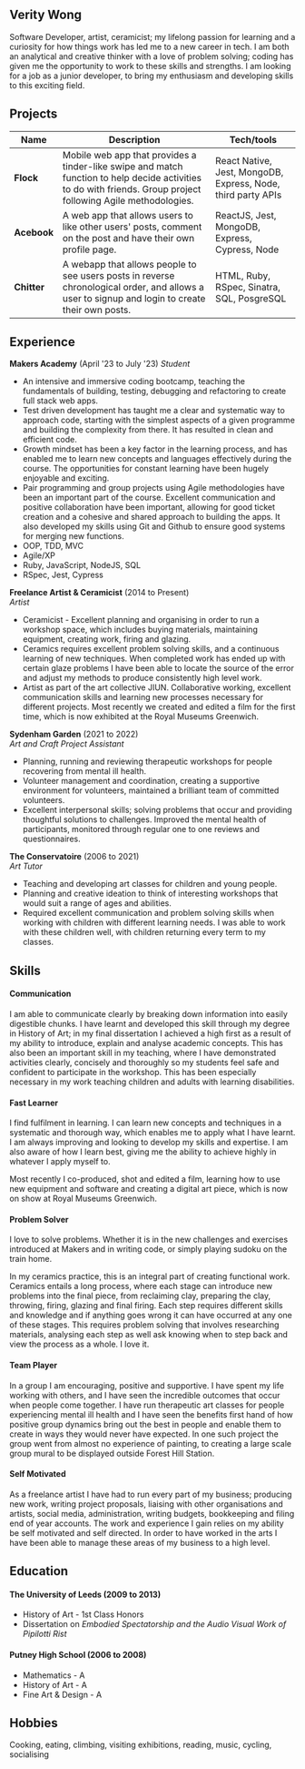 ## Verity Wong

Software Developer, artist, ceramicist; my lifelong passion for learning and a curiosity for how things work has led me to a new career in tech. I am both an analytical and creative thinker with a love of problem solving; coding has given me the opportunity to work to these skills and strengths. I am looking for a job as a junior developer, to bring my enthusiasm and developing skills to this exciting field.

## Projects

| Name | Description | Tech/tools |
| ---| --- | --- |
| **Flock** | Mobile web app that provides a tinder-like swipe and match function to help decide activities to do with friends. Group project following Agile  methodologies. | React Native, Jest, MongoDB, Express, Node, third party APIs |
| **Acebook** | A web app that allows users to like other users' posts, comment on the post and have their own profile page. | ReactJS, Jest, MongoDB, Express, Cypress, Node |
| **Chitter** | A webapp that allows people to see users posts in reverse chronological order, and allows a user to signup and login to create their own posts. | HTML, Ruby, RSpec, Sinatra, SQL, PosgreSQL |

## Experience

**Makers Academy** (April '23 to July '23)
_Student_

- An intensive and immersive coding bootcamp, teaching the fundamentals of building, testing, debugging and refactoring to create full stack web apps. 
- Test driven development has taught me a clear and systematic way to approach code, starting with the simplest aspects of a given programme and building the complexity from there. It has resulted in clean and efficient code.
- Growth mindset has been a key factor in the learning process, and has enabled me to learn new concepts and languages effectively during the course. The opportunities for constant learning have been hugely enjoyable and exciting.
- Pair programming and group projects using Agile methodologies have been an important part of the course. Excellent communication and positive collaboration have been important, allowing for good ticket creation and a cohesive and shared approach to building the apps. It also developed my skills using Git and Github to ensure good systems for merging new functions.
- OOP, TDD, MVC
- Agile/XP
- Ruby, JavaScript, NodeJS, SQL
- RSpec, Jest, Cypress
  
**Freelance Artist & Ceramicist** (2014 to Present)  
_Artist_

- Ceramicist - Excellent planning and organising in order to run a workshop space, which includes buying materials, maintaining equipment, creating work, firing and glazing.
- Ceramics requires excellent problem solving skills, and a continuous learning of new techniques. When completed work has ended up with certain glaze problems I have been able to locate the source of the error and adjust my methods to produce consistently high level work.
- Artist as part of the art collective JIUN. Collaborative working, excellent communication skills and learning new processes necessary for different projects. Most recently we created and edited a film for the first time, which is now exhibited at the Royal Museums Greenwich.


**Sydenham Garden** (2021 to 2022)  
_Art and Craft Project Assistant_

- Planning, running and reviewing therapeutic workshops for people recovering from mental ill health.
- Volunteer management and coordination, creating a supportive environment for volunteers, maintained a brilliant team of committed volunteers.
- Excellent interpersonal skills; solving problems that occur and providing thoughtful solutions to challenges. Improved the mental health of participants, monitored through regular one to one reviews and questionnaires.


**The Conservatoire** (2006 to 2021)  
_Art Tutor_

- Teaching and developing art classes for children and young people.
- Planning and creative ideation to think of interesting workshops that would suit a range of ages and abilities.
- Required excellent communication and problem solving skills when working with children with different learning needs. I was able to work with these children well, with children returning every term to my classes.


## Skills

#### Communication
I am able to communicate clearly by breaking down information into easily digestible chunks. I have learnt and developed this skill through my degree in History of Art; in my final dissertation I achieved a high first as a result of my ability to introduce, explain and analyse academic concepts. This has also been an important skill in my teaching, where I have demonstrated activities clearly, concisely and thoroughly so my students feel safe and confident to participate in the workshop. This has been especially necessary in my work teaching children and adults with learning disabilities.

#### Fast Learner

I find fulfilment in learning. I can learn new concepts and techniques in a systematic and thorough way, which enables me to apply what I have learnt. I am always improving and looking to develop my skills and expertise. I am also aware of how I learn best, giving me the ability to achieve highly in whatever I apply myself to. 

Most recently I co-produced, shot and edited a film, learning how to use new equipment and software and creating a digital art piece, which is now on show at Royal Museums Greenwich.

#### Problem Solver

I love to solve problems. Whether it is in the new challenges and exercises introduced at Makers and in writing code, or simply playing sudoku on the train home. 

In my ceramics practice, this is an integral part of creating functional work. Ceramics entails a long process, where each stage can introduce new problems into the final piece, from reclaiming clay, preparing the clay, throwing, firing, glazing and final firing. Each step requires different skills and knowledge and if anything goes wrong it can have occurred at any one of these stages. This requires problem solving that involves researching materials, analysing each step as well ask knowing when to step back and view the process as a whole. I love it. 

#### Team Player

In a group I am encouraging, positive and supportive. I have spent my life working with others, and I have seen the incredible outcomes that occur when people come together. I have run therapeutic art classes for people experiencing mental ill health and I have seen the benefits first hand of how positive group dynamics bring out the best in people and enable them to create in ways they would never have expected. In one such project the group went from almost no experience of painting, to creating a large scale group mural to be displayed outside Forest Hill Station. 

#### Self Motivated

As a freelance artist I have had to run every part of my business; producing new work, writing project proposals, liaising with other organisations and artists,  social media, administration, writing budgets, bookkeeping and filing end of year accounts. The work and experience I gain relies on my ability be self motivated and self directed. In order to have worked in the arts I have been able to manage these areas of my business to a high level.

## Education

#### The University of Leeds (2009 to 2013)

- History of Art - 1st Class Honors
- Dissertation on _Embodied Spectatorship and the Audio Visual Work of Pipilotti Rist_

#### Putney High School (2006 to 2008)

- Mathematics - A
- History of Art - A
- Fine Art & Design - A

## Hobbies

Cooking, eating, climbing, visiting exhibitions, reading, music, cycling, socialising
